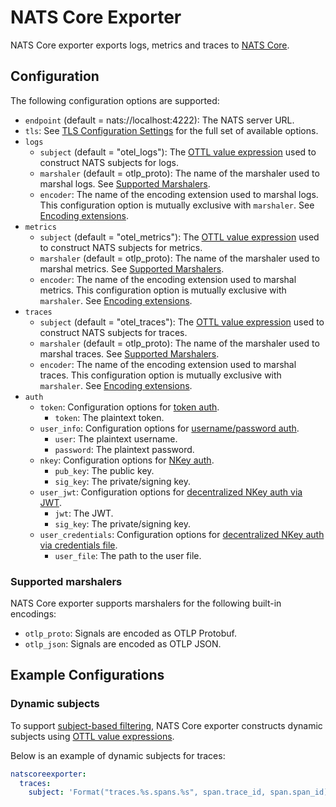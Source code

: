 # NATS Core Exporter

<!-- status autogenerated section -->
<!-- end autogenerated section -->

NATS Core exporter exports logs, metrics and traces to [NATS Core](https://docs.nats.io/).

## Configuration

The following configuration options are supported:

- `endpoint` (default = nats://localhost:4222): The NATS server URL.
- `tls`: See [TLS Configuration Settings](https://github.com/open-telemetry/opentelemetry-collector/blob/main/config/configtls/README.md) for the full set of available options.
- `logs`
  - `subject` (default = "otel_logs"): The [OTTL value expression](https://pkg.go.dev/text/template) used to construct NATS subjects for logs.
  - `marshaler` (default = otlp_proto): The name of the marshaler used to marshal logs. See [Supported Marshalers](#supported-marshalers).
  - `encoder`: The name of the encoding extension used to marshal logs. This configuration option is mutually exclusive with `marshaler`. See [Encoding extensions](https://github.com/open-telemetry/opentelemetry-collector-contrib/blob/main/extension/encoding/README.md).
- `metrics`
  - `subject` (default = "otel_metrics"): The [OTTL value expression](https://pkg.go.dev/text/template) used to construct NATS subjects for metrics.
  - `marshaler` (default = otlp_proto): The name of the marshaler used to marshal metrics. See [Supported Marshalers](#supported-marshalers).
  - `encoder`: The name of the encoding extension used to marshal metrics. This configuration option is mutually exclusive with `marshaler`. See [Encoding extensions](https://github.com/open-telemetry/opentelemetry-collector-contrib/blob/main/extension/encoding/README.md).
- `traces`
  - `subject` (default = "otel_traces"): The [OTTL value expression](https://pkg.go.dev/text/template) used to construct NATS subjects for traces.
  - `marshaler` (default = otlp_proto): The name of the marshaler used to marshal traces. See [Supported Marshalers](#supported-marshalers).
  - `encoder`: The name of the encoding extension used to marshal traces. This configuration option is mutually exclusive with `marshaler`. See [Encoding extensions](https://github.com/open-telemetry/opentelemetry-collector-contrib/blob/main/extension/encoding/README.md).
- `auth`
  - `token`: Configuration options for [token auth](https://docs.nats.io/running-a-nats-service/configuration/securing_nats/auth_intro/tokens).
    - `token`: The plaintext token.
  - `user_info`: Configuration options for [username/password auth](https://docs.nats.io/running-a-nats-service/configuration/securing_nats/auth_intro/username_password).
    - `user`: The plaintext username.
    - `password`: The plaintext password.
  - `nkey`: Configuration options for [NKey auth](https://docs.nats.io/running-a-nats-service/configuration/securing_nats/auth_intro/nkey_auth).
    - `pub_key`: The public key.
    - `sig_key`: The private/signing key.
  - `user_jwt`: Configuration options for [decentralized NKey auth via JWT](https://docs.nats.io/running-a-nats-service/configuration/securing_nats/auth_intro/jwt).
    - `jwt`: The JWT.
    - `sig_key`: The private/signing key.
  - `user_credentials`: Configuration options for [decentralized NKey auth via credentials file](https://docs.nats.io/using-nats/developer/connecting/creds).
    - `user_file`: The path to the user file.

### Supported marshalers

NATS Core exporter supports marshalers for the following built-in encodings:

- `otlp_proto`: Signals are encoded as OTLP Protobuf.
- `otlp_json`: Signals are encoded as OTLP JSON.

## Example Configurations

### Dynamic subjects

To support [subject-based filtering](https://docs.nats.io/nats-concepts/subjects#subject-based-filtering-and-security), NATS Core exporter constructs dynamic subjects using [OTTL value expressions](https://pkg.go.dev/text/template).

Below is an example of dynamic subjects for traces:

```yaml
natscoreexporter:
  traces:
    subject: 'Format("traces.%s.spans.%s", span.trace_id, span.span_id)'
```
